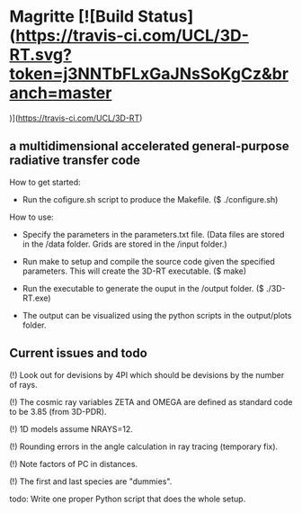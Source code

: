 # Magritte [![Build Status](https://travis-ci.com/UCL/3D-RT.svg?token=j3NNTbFLxGaJNsSoKgCz&branch=master
)](https://travis-ci.com/UCL/3D-RT)

## a multidimensional accelerated general-purpose radiative transfer code


How to get started:

- Run the cofigure.sh script to produce the Makefile.
  ($ ./configure.sh)


How to use:

- Specify the parameters in the parameters.txt file.
  (Data files are stored in the /data folder.
   Grids are stored in the /input folder.)

- Run make to setup and compile the source code given the specified parameters.
  This will create the 3D-RT executable.
  ($ make)

- Run the executable to generate the ouput in the /output folder.
  ($ ./3D-RT.exe)

- The output can be visualized using the python scripts in the output/plots folder.



Current issues and todo
-----------------------

(!) Look out for devisions by 4PI which should be devisions by the number of rays.

(!) The cosmic ray variables ZETA and OMEGA are defined as standard code to be 3.85 (from 3D-PDR).

(!) 1D models assume NRAYS=12.

(!) Rounding errors in the angle calculation in ray tracing (temporary fix).

(!) Note factors of PC in distances.

(!) The first and last species are "dummies".

todo: Write one proper Python script that does the whole setup.
